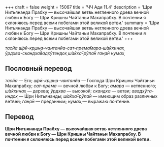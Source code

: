+++
draft = false
weight = 15067
title = 'ЧЧ Ади 11.4'
description = 'Шри Нитьянанда Прабху — высочайшая ветвь нетленного древа вечной любви к Богу — Шри Кришны Чайтаньи Махапрабху. В почтении я склоняюсь перед всеми побегами этой великой ветви.'
summary = 'Шри Нитьянанда Прабху — высочайшая ветвь нетленного древа вечной любви к Богу — Шри Кришны Чайтаньи Махапрабху. В почтении я склоняюсь перед всеми побегами этой великой ветви.'
+++

_тасйа ш́рӣ-кр̣шн̣а-чаитанйа-сат-према̄мара-ш́а̄кхинах̣  
ӯрдхва-скандха̄вадхӯтендох̣ ш́а̄кха̄-рӯпа̄н ган̣а̄н нумах̣_

## Пословный перевод

_тасйа_ — Его; _ш́рӣ_\-_кр̣шн̣а_\-_чаитанйа_ — Господа Шри Кришны Чайтаньи Махапрабху; _сат_\-_према_ — вечной любви к Богу; _амара_ — нетленного; _ш́а̄кхинах̣_ — дерева; _ӯрдхва_ — высокой; _скандха_ — ветви; _авадхӯта_\-_индох̣_ — Шри Нитьянанды; _ш́а̄кха̄_\-_рӯпа̄н_ — имеющим образ различных ветвей; _ган̣а̄н_ — преданным; _нумах̣_ — выражаю почтение.

## Перевод

**Шри Нитьянанда Прабху — высочайшая ветвь нетленного древа вечной любви к Богу — Шри Кришны Чайтаньи Махапрабху. В почтении я склоняюсь перед всеми побегами этой великой ветви.**

